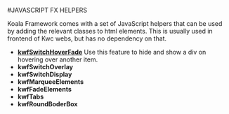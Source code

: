 #JAVASCRIPT FX HELPERS

Koala Framework comes with a set of JavaScript helpers that can be used by adding the relevant classes to html elements. This is usually used in frontend of Kwc webs, but has no dependency on that.

* [**kwfSwitchHoverFade**](js-fx-helpers/kwf-switch-hover-fade.md)
Use this feature to hide and show a div on hovering over another item.
* **kwfSwitchOverlay**
* **kwfSwitchDisplay**
* **kwfMarqueeElements**
* **kwfFadeElements**
* **kwfTabs**
* **kwfRoundBoderBox**

